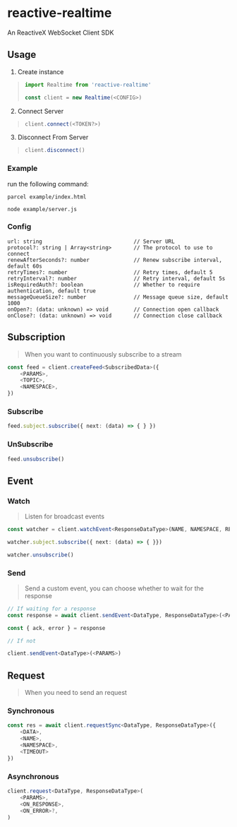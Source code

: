 # reactive-realtime
An ReactiveX WebSocket Client SDK

## Usage
1. Create instance
> ```ts
> import Realtime from 'reactive-realtime'
> 
> const client = new Realtime(<CONFIG>)
> ```

2. Connect Server
> ```ts
> client.connect(<TOKEN?>)
> ```

3. Disconnect From Server
> ```ts
> client.disconnect()
> ```

### Example
run the following command:

`parcel example/index.html`

`node example/server.js`

### Config

```   
url: string                             // Server URL
protocol?: string | Array<string>       // The protocol to use to connect
renewAfterSeconds?: number              // Renew subscribe interval, default 60s
retryTimes?: number                     // Retry times, default 5
retryInterval?: number                  // Retry interval, default 5s
isRequiredAuth?: boolean                // Whether to require authentication, default true
messageQueueSize?: number               // Message queue size, default 1000
onOpen?: (data: unknown) => void        // Connection open callback
onClose?: (data: unknown) => void       // Connection close callback
```

## Subscription
> When you want to continuously subscribe to a stream
```ts
const feed = client.createFeed<SubscribedData>({
    <PARAMS>,
    <TOPIC>,
    <NAMESPACE>,
})
```

### Subscribe
```ts
feed.subject.subscribe({ next: (data) => { } })
```

### UnSubscribe
```ts
feed.unsubscribe()
```

## Event

### Watch
> Listen for broadcast events
```ts
const watcher = client.watchEvent<ResponseDataType>(NAME, NAMESPACE, RESPOND)

watcher.subject.subscribe({ next: (data) => { }})

watcher.unsubscribe()
```
### Send
> Send a custom event, you can choose whether to wait for the response

```ts
// If waiting for a response
const response = await client.sendEvent<DataType, ResponseDataType>(<PARAMS>, true)

const { ack, error } = response

// If not

client.sendEvent<DataType>(<PARAMS>)

```


## Request
> When you need to send an request

### Synchronous
```ts
const res = await client.requestSync<DataType, ResponseDataType>({
    <DATA>,
    <NAME>,
    <NAMESPACE>,
    <TIMEOUT>
})
```

### Asynchronous
```ts
client.request<DataType, ResponseDataType>(
    <PARAMS>,
    <ON_RESPONSE>,
    <ON_ERROR>?,
)
```